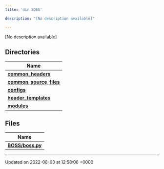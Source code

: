 ```yaml
---
title: 'dir BOSS'

description: "[No description available]"

---
```







[No description available]

## Directories

| Name           |
| -------------- |
| **[common_headers](/documentation/code/darkbit/files/dir_a2d5f2e6154cdcd3b46488ffbbbb2574/#dir-common-headers)**  |
| **[common_source_files](/documentation/code/darkbit/files/dir_ec82fb70b47bf0ce378965414b0ff5b2/#dir-common-source-files)**  |
| **[configs](/documentation/code/darkbit/files/dir_55d4c3e5585d0ebd94321a18f02dda40/#dir-configs)**  |
| **[header_templates](/documentation/code/darkbit/files/dir_f560fc3ef07fdc20589dba0de44f25dc/#dir-header-templates)**  |
| **[modules](/documentation/code/darkbit/files/dir_230a8c85ea264f76334600e02d05d990/#dir-modules)**  |

## Files

| Name           |
| -------------- |
| **[BOSS/boss.py](/documentation/code/darkbit/files/boss_8py/#file-boss.py)**  |






-------------------------------

Updated on 2022-08-03 at 12:58:06 +0000
